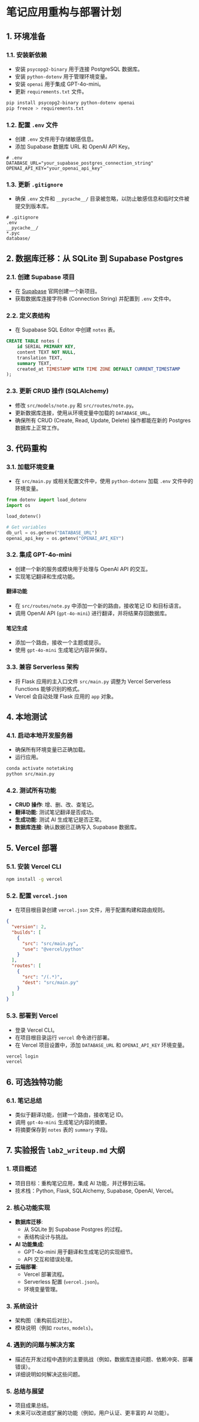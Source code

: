 # 笔记应用重构与部署计划

## 1. 环境准备

### 1.1. 安装新依赖
- 安装 `psycopg2-binary` 用于连接 PostgreSQL 数据库。
- 安装 `python-dotenv` 用于管理环境变量。
- 安装 `openai` 用于集成 GPT-4o-mini。
- 更新 `requirements.txt` 文件。

```bash
pip install psycopg2-binary python-dotenv openai
pip freeze > requirements.txt
```

### 1.2. 配置 `.env` 文件
- 创建 `.env` 文件用于存储敏感信息。
- 添加 Supabase 数据库 URL 和 OpenAI API Key。

```
# .env
DATABASE_URL="your_supabase_postgres_connection_string"
OPENAI_API_KEY="your_openai_api_key"
```

### 1.3. 更新 `.gitignore`
- 确保 `.env` 文件和 `__pycache__/` 目录被忽略，以防止敏感信息和临时文件被提交到版本库。

```
# .gitignore
.env
__pycache__/
*.pyc
database/
```

## 2. 数据库迁移：从 SQLite 到 Supabase Postgres

### 2.1. 创建 Supabase 项目
- 在 [Supabase](https://supabase.com/) 官网创建一个新项目。
- 获取数据库连接字符串 (Connection String) 并配置到 `.env` 文件中。

### 2.2. 定义表结构
- 在 Supabase SQL Editor 中创建 `notes` 表。

```sql
CREATE TABLE notes (
    id SERIAL PRIMARY KEY,
    content TEXT NOT NULL,
    translation TEXT,
    summary TEXT,
    created_at TIMESTAMP WITH TIME ZONE DEFAULT CURRENT_TIMESTAMP
);
```

### 2.3. 更新 CRUD 操作 (SQLAlchemy)
- 修改 `src/models/note.py` 和 `src/routes/note.py`。
- 更新数据库连接，使用从环境变量中加载的 `DATABASE_URL`。
- 确保所有 CRUD (Create, Read, Update, Delete) 操作都能在新的 Postgres 数据库上正常工作。

## 3. 代码重构

### 3.1. 加载环境变量
- 在 `src/main.py` 或相关配置文件中，使用 `python-dotenv` 加载 `.env` 文件中的环境变量。

```python
from dotenv import load_dotenv
import os

load_dotenv()

# Get variables
db_url = os.getenv("DATABASE_URL")
openai_api_key = os.getenv("OPENAI_API_KEY")
```

### 3.2. 集成 GPT-4o-mini
- 创建一个新的服务或模块用于处理与 OpenAI API 的交互。
- 实现笔记翻译和生成功能。

#### 翻译功能
- 在 `src/routes/note.py` 中添加一个新的路由，接收笔记 ID 和目标语言。
- 调用 OpenAI API (`gpt-4o-mini`) 进行翻译，并将结果存回数据库。

#### 笔记生成
- 添加一个路由，接收一个主题或提示。
- 使用 `gpt-4o-mini` 生成笔记内容并保存。

### 3.3. 兼容 Serverless 架构
- 将 Flask 应用的主入口文件 `src/main.py` 调整为 Vercel Serverless Functions 能够识别的格式。
- Vercel 会自动处理 Flask 应用的 `app` 对象。

## 4. 本地测试

### 4.1. 启动本地开发服务器
- 确保所有环境变量已正确加载。
- 运行应用。

```bash
conda activate notetaking
python src/main.py
```

### 4.2. 测试所有功能
- **CRUD 操作**: 增、删、改、查笔记。
- **翻译功能**: 测试笔记翻译是否成功。
- **生成功能**: 测试 AI 生成笔记是否正常。
- **数据库连接**: 确认数据已正确写入 Supabase 数据库。

## 5. Vercel 部署

### 5.1. 安装 Vercel CLI
```bash
npm install -g vercel
```

### 5.2. 配置 `vercel.json`
- 在项目根目录创建 `vercel.json` 文件，用于配置构建和路由规则。

```json
{
  "version": 2,
  "builds": [
    {
      "src": "src/main.py",
      "use": "@vercel/python"
    }
  ],
  "routes": [
    {
      "src": "/(.*)",
      "dest": "src/main.py"
    }
  ]
}
```

### 5.3. 部署到 Vercel
- 登录 Vercel CLI。
- 在项目根目录运行 `vercel` 命令进行部署。
- 在 Vercel 项目设置中，添加 `DATABASE_URL` 和 `OPENAI_API_KEY` 环境变量。

```bash
vercel login
vercel
```

## 6. 可选独特功能

### 6.1. 笔记总结
- 类似于翻译功能，创建一个路由，接收笔记 ID。
- 调用 `gpt-4o-mini` 生成笔记内容的摘要。
- 将摘要保存到 `notes` 表的 `summary` 字段。

## 7. 实验报告 `lab2_writeup.md` 大纲

### 1. 项目概述
- 项目目标：重构笔记应用，集成 AI 功能，并迁移到云端。
- 技术栈：Python, Flask, SQLAlchemy, Supabase, OpenAI, Vercel。

### 2. 核心功能实现
- **数据库迁移**:
  - 从 SQLite 到 Supabase Postgres 的过程。
  - 表结构设计与挑战。
- **AI 功能集成**:
  - GPT-4o-mini 用于翻译和生成笔记的实现细节。
  - API 交互和错误处理。
- **云端部署**:
  - Vercel 部署流程。
  - Serverless 配置 (`vercel.json`)。
  - 环境变量管理。

### 3. 系统设计
- 架构图（重构前后对比）。
- 模块说明（例如 `routes`, `models`）。

### 4. 遇到的问题与解决方案
- 描述在开发过程中遇到的主要挑战（例如，数据库连接问题、依赖冲突、部署错误）。
- 详细说明如何解决这些问题。

### 5. 总结与展望
- 项目成果总结。
- 未来可以改进或扩展的功能（例如，用户认证、更丰富的 AI 功能）。